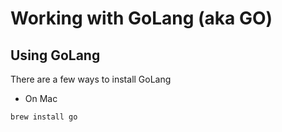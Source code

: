 # Working with GoLang (aka GO)

## Using GoLang

There are a few ways to install GoLang

- On Mac

```
brew install go
```
